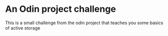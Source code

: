 # An Odin project challenge

This is a small challenge from the odin project that teaches you some basics of active storage
